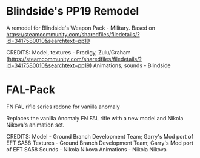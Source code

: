 # Blindside's PP19 Remodel
A remodel for Blindside's Weapon Pack - Military. Based on https://steamcommunity.com/sharedfiles/filedetails/?id=3417580010&searchtext=pp19

CREDITS:
Model, textures - Prodigy, Zulu/Graham (https://steamcommunity.com/sharedfiles/filedetails/?id=3417580010&searchtext=pp19)
Animations, sounds - Blindside

# FAL-Pack
FN FAL rifle series redone for vanilla anomaly

Replaces the vanilla Anomaly FN FAL rifle with a new model and Nikola Nikova's animation set.

CREDITS:
Model - Ground Branch Development Team; Garry's Mod port of EFT SA58
Textures - Ground Branch Development Team; Garry's Mod port of EFT SA58
Sounds - Nikola Nikova
Animations - Nikola Nikova
